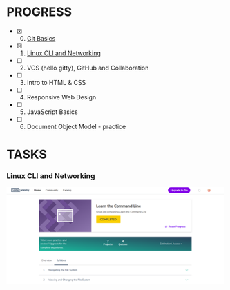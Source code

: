 # PROGRESS

- [x] 0. [Git Basics](https://github.com/kt-lmb/kottans-frontend/blob/master/General%20Basics/Git%20Basics)    
- [x] 1. [Linux CLI and Networking](https://github.com/kt-lmb/kottans-frontend/blob/master/General%20Basics/Linux%20CLI%20and%20Networking)
- [ ] 2. VCS (hello gitty), GitHub and Collaboration
- [ ] 3. Intro to HTML & CSS
- [ ] 4. Responsive Web Design
- [ ] 5. JavaScript Basics
- [ ] 6. Document Object Model - practice


# TASKS
### Linux CLI and Networking
![](https://github.com/kt-lmb/kottans-frontend/blob/master/task_linux_cli/courseracli1.png)

